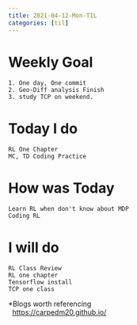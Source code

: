 ```yaml
---
title: 2021-04-12-Mon-TIL
categories: [til]
---
```


# Weekly Goal
```
1. One day, One commit
2. Geo-Diff analysis Finish 
3. study TCP on weekend.
```


# Today I do
```
RL One Chapter
MC, TD Coding Practice
```

# How was Today
```
Learn RL when don't know about MDP
Coding RL 
```

# I will do
```
RL Class Review
RL one chapter
Tensorflow install
TCP one class
```

*Blogs worth referencing
<br>
&nbsp;&nbsp;https://carpedm20.github.io/